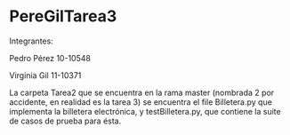 # PereGilTarea3

Integrantes: 
             
  Pedro Pérez 10-10548
  
  Virginia Gil 11-10371
  
  La carpeta Tarea2 que se encuentra en la rama master (nombrada 2 por accidente, en realidad es la tarea 3) se encuentra 
  el file Billetera.py que implementa la billetera electrónica, y testBilletera.py, que contiene la suite de casos de prueba
  para ésta. 
